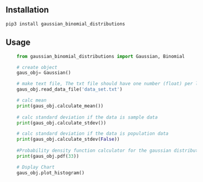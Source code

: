 ## Installation
``` pip3 install gaussian_binomial_distributions ```

## Usage
```python
    from gaussian_binomial_distributions import Gaussian, Binomial

    # create object
    gaus_obj= Gaussian()

    # make text file, The txt file should have one number (float) per line. 
    gaus_obj.read_data_file('data_set.txt')

    # calc mean
    print(gaus_obj.calculate_mean())
    
    # calc standard deviation if the data is sample data
    print(gaus_obj.calculate_stdev())

    # calc standard deviation if the data is population data
    print(gaus_obj.calculate_stdev(False))
    
    #Probability density function calculator for the gaussian distribution.
    print(gaus_obj.pdf(33))

    # Dsplay Chart
    gaus_obj.plot_histogram()
```